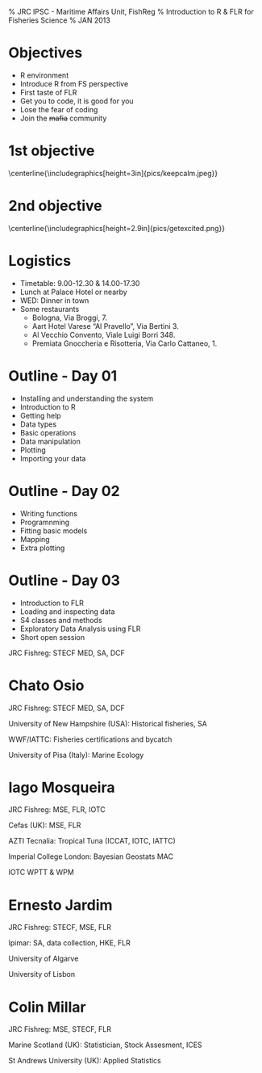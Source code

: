 % JRC IPSC -  Maritime Affairs Unit, FishReg
% Introduction to R & FLR for Fisheries Science
% JAN 2013


# Objectives #

* R environment
* Introduce R from FS perspective
* First taste of FLR
* Get you to code, it is good for you
* Lose the fear of coding
* Join the ~~mafia~~ community

# 1st objective #

\centerline{\includegraphics[height=3in]{pics/keepcalm.jpeg}}

# 2nd objective #

\centerline{\includegraphics[height=2.9in]{pics/getexcited.png}}


# Logistics #

* Timetable: 9.00-12.30 & 14.00-17.30
* Lunch at Palace Hotel or nearby
* WED: Dinner in town
* Some restaurants
    * Bologna, Via Broggi, 7.
    * Aart Hotel Varese “Al Pravello”, Via Bertini 3.
    * Al Vecchio Convento, Viale Luigi Borri 348.
    * Premiata Gnoccheria e Risotteria, Via Carlo Cattaneo, 1.

# Outline - Day 01 #
* Installing and understanding the system
* Introduction to R
* Getting help
* Data types
* Basic operations
* Data manipulation
* Plotting
* Importing your data

# Outline - Day 02 #
* Writing functions
* Programnming
* Fitting basic models
* Mapping
* Extra plotting

# Outline - Day 03 #
* Introduction to FLR
* Loading and inspecting data
* S4 classes and methods
* Exploratory Data Analysis using FLR
* Short open session

JRC Fishreg: STECF MED, SA, DCF
# Chato Osio #
JRC Fishreg: STECF MED, SA, DCF

University of New Hampshire (USA): Historical fisheries, SA

WWF/IATTC: Fisheries certifications and bycatch

University of Pisa (Italy): Marine Ecology

# Iago Mosqueira
JRC Fishreg: MSE, FLR, IOTC

Cefas (UK): MSE, FLR

AZTI Tecnalia: Tropical Tuna (ICCAT, IOTC, IATTC)

Imperial College London: Bayesian Geostats MAC

IOTC WPTT & WPM

# Ernesto Jardim
JRC Fishreg: STECF, MSE, FLR

Ipimar: SA, data collection, HKE, FLR

University of Algarve

University of Lisbon

# Colin Millar
JRC Fishreg: MSE, STECF, FLR

Marine Scotland (UK): Statistician, Stock Assesment, ICES

St Andrews University (UK): Applied Statistics

